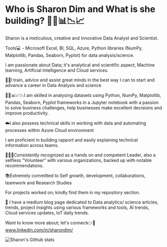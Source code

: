 # Who is Sharon Dim and What is she building? 👩‍💻📊📉📈

Sharon is a meticulous, creative and innovative Data Analyst and Scientist. 

Tools💻 - Microsoft Excel, BI, SQL, Azure, Python libraries (NumPy, Matplotlib, Pandas, Seaborn, Pyplot) for data analysis/science. 

I am passionate about Data; it's analytical and scientific aspect, Machine learning, Artificial Intelligence and Cloud services.  

👩‍🏫I train, advice and assist great minds in the best way I can to start and advance a career in Data Analysis and science

👩‍💻📊📈📉I am skilled in analysing datasets using Python, NumPy, Matplotlib, Pandas, Seaborn, Pyplot frameworks in a Jupyter notebook with a passion to solve business challenges, help businesses make excellent decisions and improve productivity.

☁️I also possess technical skills in working with data and automating processes within Azure Cloud environment

I am proficient in building rapport and easily explaining technical information across teams. 

💁‍♀️💝Consistently recognized as a hands on and competent Leader, also a selfless "Volunteer"  with various organizations, backed up with notable recommendations.

📚Extremely committed to Self growth, development, collaborations, teamwork and Research Studies 

For projects worked on; kindly find them in my repository section. 

📰 I have a medium blog page dedicated to Data analytics/ science articles, trends, project insights using various frameworks and tools, AI trends, Cloud services updates, IoT daily trends.

Want to know more about; let's connect👉🤝 www.linkedin.com/in/sharondim/

![Sharon's Github stats](https://github-readme-stats.vercel.app/api?username=Sharzzdevise&theme=highcontrast&show_icons=true&count_private=true)




